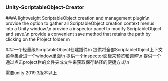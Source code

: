 ### Unity-ScriptableObject-Creator

###A lightweight ScriptableObject creation and management plugin\n
provide the option to gather all ScriptableObject creation context menus into a Unity window.\n
provide a inspector panel to modify ScriptableObject and save.\n
provide a convenient save method that retains the path by clicking on the Project folder.\n

###一个轻量级ScriptableObject创建插件\n
提供将全部ScriptableObject上下文菜单集合进一个window里面\n
提供一个inspector面板来预览和调整\n
提供一个通过点击project栏的文件夹或文件来获取保存路径的便捷方式\n

需要unity 2019.3版本以上
